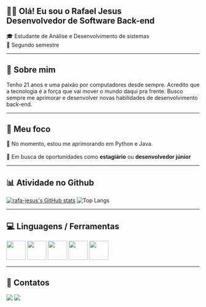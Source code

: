 ## 🧑‍💻 Olá! Eu sou o Rafael Jesus<br>Desenvolvedor de Software Back-end
<div>
  🎓 Estudante de Análise e Desenvolvimento de sistemas<br>📅 Segundo semestre
</div>

---

## 📌 Sobre mim
Tenho 21 anos e uma paixão por computadores desde sempre. Acredito que a tecnologia é a força que vai mover o mundo daqui pra frente. Busco sempre me aprimorar e desenvolver novas habilidades de desenvolvimento back-end.

---

## 🎯 Meu foco
🔎 No momento, estou me aprimorando em Python e Java.
<br><br>
🔎 Em busca de oportunidades como **estagiário** ou **desenvolvedor júnior**

---

## 📊 Atividade no Github
[![rafa-jesus's GitHub stats](https://github-readme-stats.vercel.app/api?username=rafa-jesus&hide=stars,contribs&show_icons=true&theme=dark)](https://github.com/anuraghazra/github-readme-stats)
![Top Langs](https://github-readme-stats.vercel.app/api/top-langs/?username=rafa-jesus&hide_progress=false&theme=dark&layout=compact)

---

## 💻 Linguagens / Ferramentas
<div>
  <img height="50" width="50" src="https://cdn.jsdelivr.net/gh/devicons/devicon@latest/icons/java/java-original-wordmark.svg" />
  <img height="50" width="50" src="https://cdn.jsdelivr.net/gh/devicons/devicon@latest/icons/python/python-original-wordmark.svg" />
  <img height="50" width="50" src="https://cdn.jsdelivr.net/gh/devicons/devicon@latest/icons/html5/html5-plain-wordmark.svg" />
  <img height="50" width="50" src="https://cdn.jsdelivr.net/gh/devicons/devicon@latest/icons/css3/css3-plain-wordmark.svg" />
  <img height="50" width="50" src="https://cdn.jsdelivr.net/gh/devicons/devicon@latest/icons/git/git-plain-wordmark.svg" />

</div>

---

## 📩 Contatos
<a href = "mailto:04rafaelpereira@gmail.com"><img src="https://img.shields.io/badge/-Gmail-%23333?style=for-the-badge&logo=gmail&logoColor=white" target="_blank"></a>
<a href="https://www.linkedin.com/in/rafael-p-jesus" target="_blank"><img src="https://img.shields.io/badge/-LinkedIn-%230077B5?style=for-the-badge&logo=linkedin&logoColor=white" target="_blank">
